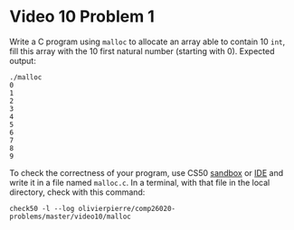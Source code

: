 # Video 10 Problem 1

Write a C program using `malloc` to allocate an array able to contain 10 `int`,
fill this array with the 10 first natural number (starting with 0). Expected
output:

```shell
./malloc
0
1
2
3
4
5
6
7
8
9
```

To check the correctness of your program, use CS50 [sandbox](sandbox.cs50.io)
or [IDE](ide.cs50.io) and write it in a file named `malloc.c`. In a terminal,
with that file in the local directory, check with this command:
```shell
check50 -l --log olivierpierre/comp26020-problems/master/video10/malloc
```
